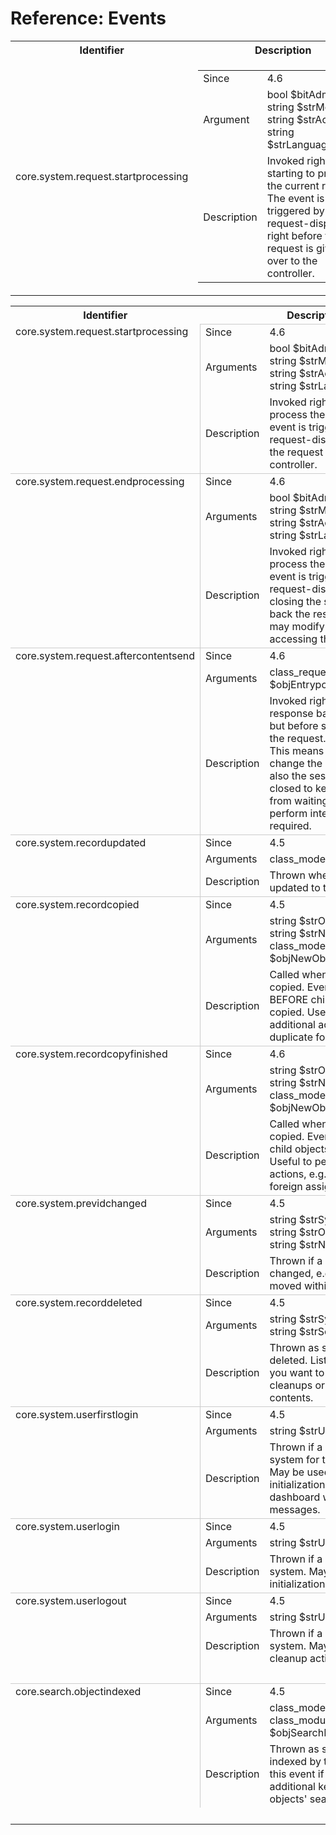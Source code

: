 Reference: Events
===

<table>
	<tr>
		<th>Identifier</th>
		<th>Description</th>
	</tr>
	<tr>
		<td>core.system.request.startprocessing</td>
		<td>
			<table>
				<tr><td>Since</td><td>4.6</td></tr>
				<tr><td>Argument</td><td>bool $bitAdmin<br />
			string $strModule<br />
			string $strAction<br />
			string $strLanguageParam</td></tr>				<tr><td>Description</td><td>Invoked right before starting to process the current request. The event is triggered&nbsp;by the request-dispatcher right before the request is given over to the controller.</td></tr>				
			</table>
		</td>
	</tr>
</table>



<table>
	<tbody>
		<tr>
			<th>Identifier</th>
			<th colspan="2" style="border-bottom: 1px solid #ccc;">
Description</th>
		</tr>
		<tr>
			<td rowspan="3" style="border-right: 1px solid #ccc; vertical-align: top;">core.system.request.startprocessing</td>
			<td style="border-top: 1px solid #ccc;">Since</td>
			<td style="border-top: 1px solid #ccc;">4.6</td>
		</tr>
		<tr>
			<td>Arguments</td>
			<td>bool $bitAdmin<br />
			string $strModule<br />
			string $strAction<br />
			string $strLanguageParam</td>
		</tr>
		<tr>
			<td>Description</td>
			<td>Invoked right before starting to process the current request. The event is triggered&nbsp;by the request-dispatcher right before the request is given over to the controller.</td>
		</tr>
		<tr>
			<td rowspan="3" style="border-top: 1px solid #ccc; border-right: 1px solid #ccc; vertical-align: top;">core.system.request.endprocessing</td>
			<td style="border-top: 1px solid #ccc;">Since</td>
			<td style="border-top: 1px solid #ccc;">4.6</td>
		</tr>
		<tr>
			<td>Arguments</td>
			<td>bool $bitAdmin<br />
			string $strModule<br />
			string $strAction<br />
			string $strLanguageParam</td>
		</tr>
		<tr>
			<td>Description</td>
			<td>Invoked right before finishing to process the current request. The event is triggered&nbsp;by the request-dispatcher right before closing the session and passing back the response object.&nbsp;You may modify the request by accessing the response-object.</td>
		</tr>
		<tr>
			<td rowspan="3" style="border-top: 1px solid #ccc; border-right: 1px solid #ccc; vertical-align: top;">core.system.request.aftercontentsend</td>
			<td style="border-top: 1px solid #ccc;">Since</td>
			<td style="border-top: 1px solid #ccc;">4.6</td>
		</tr>
		<tr>
			<td>Arguments</td>
			<td>class_request_entrypoint_enum $objEntrypoint</td>
		</tr>
		<tr>
			<td>Description</td>
			<td>Invoked right after sending the response back to the browser, but before starting to&nbsp;shut down the request.<br />
			This means you are not able to change the response anymore, also the session is already closed to&nbsp;keep other threads from waiting. Use this event to perform internal cleanups if required.</td>
		</tr>
		<tr>
			<td rowspan="3" style="border-top: 1px solid #ccc;border-right: 1px solid #ccc; vertical-align: top;">core.system.recordupdated</td>
			<td style="border-top: 1px solid #ccc;">Since</td>
			<td style="border-top: 1px solid #ccc;">4.5</td>
		</tr>
		<tr>
			<td>Arguments</td>
			<td>class_model $objRecord</td>
		</tr>
		<tr>
			<td>Description</td>
			<td>Thrown whenever a record is updated to the database.</td>
		</tr>
		<tr>
			<td rowspan="3" style="border-top: 1px solid #ccc; border-right: 1px solid #ccc;vertical-align: top;">core.system.recordcopied</td>
			<td style="border-top: 1px solid #ccc;">Since</td>
			<td style="border-top: 1px solid #ccc;">4.5</td>
		</tr>
		<tr>
			<td>Arguments</td>
			<td>string $strOldSystemid<br />
			string $strNewSystemid<br />
			class_model $objNewObjectCopy</td>
		</tr>
		<tr>
			<td>Description</td>
			<td>Called whenever a record was copied. Event will be fired BEFORE child objects are being copied. Useful to perform additional actions, e.g. update / duplicate foreign assignments.</td>
		</tr>
		<tr>
			<td rowspan="3" style="border-top: 1px solid #ccc; border-right: 1px solid #ccc;vertical-align: top;">core.system.recordcopyfinished</td>
			<td style="border-top: 1px solid #ccc;">Since</td>
			<td style="border-top: 1px solid #ccc;">4.6</td>
		</tr>
		<tr>
			<td>Arguments</td>
			<td>string $strOldSystemid<br />
			string $strNewSystemid<br />
			class_model $objNewObjectCopy</td>
		</tr>
		<tr>
			<td>Description</td>
			<td>Called whenever a record was copied. Event will be fired AFTER child objects were copied. Useful to perform additional actions, e.g. update / duplicate foreign assignments.</td>
		</tr>
		<tr>
			<td rowspan="3" style="border-top: 1px solid #ccc; border-right: 1px solid #ccc;vertical-align: top;">core.system.previdchanged</td>
			<td style="border-top: 1px solid #ccc;">Since</td>
			<td style="border-top: 1px solid #ccc;">4.5</td>
		</tr>
		<tr>
			<td>Arguments</td>
			<td>string $strSystemid&nbsp;<br />
			string $strOldPrevId<br />
			string $strNewPrevid</td>
		</tr>
		<tr>
			<td>Description</td>
			<td>Thrown if a records parent-id changed, e.g. if a record is moved within a hierarchical tree.</td>
		</tr>
		<tr>
			<td rowspan="3" style="border-top: 1px solid #ccc; border-right: 1px solid #ccc;vertical-align: top;">core.system.recorddeleted</td>
			<td style="border-top: 1px solid #ccc;">Since</td>
			<td style="border-top: 1px solid #ccc;">4.5</td>
		</tr>
		<tr>
			<td>Arguments</td>
			<td>string $strSystemid &nbsp;&nbsp;<br />
			string $strSourceClass</td>
		</tr>
		<tr>
			<td>Description</td>
			<td>Thrown as soon as record is deleted. Listen to those events if you want to trigger additional cleanups or delete linked contents.</td>
		</tr>
		<tr>
			<td rowspan="3" style="border-top: 1px solid #ccc; border-right: 1px solid #ccc;vertical-align: top;">core.system.userfirstlogin</td>
			<td style="border-top: 1px solid #ccc;">Since</td>
			<td style="border-top: 1px solid #ccc;">4.5</td>
		</tr>
		<tr>
			<td>Arguments</td>
			<td>string $strUserid</td>
		</tr>
		<tr>
			<td>Description</td>
			<td>Thrown if a users logs into the system for the very first time. May be used to trigger initializations such as creating dashboard widgets or welcome messages.</td>
		</tr>
		<tr>
			<td rowspan="3" style="border-top: 1px solid #ccc; border-right: 1px solid #ccc;vertical-align: top;">core.system.userlogin</td>
			<td style="border-top: 1px solid #ccc;">Since</td>
			<td style="border-top: 1px solid #ccc;">4.5</td>
		</tr>
		<tr>
			<td>Arguments</td>
			<td>string $strUserid</td>
		</tr>
		<tr>
			<td>Description</td>
			<td>Thrown if a users logs into the system. May be used to trigger initializations.</td>
		</tr>
		<tr>
			<td rowspan="3" style="border-top: 1px solid #ccc; border-right: 1px solid #ccc;vertical-align: top;">core.system.userlogout</td>
			<td style="border-top: 1px solid #ccc;">Since</td>
			<td style="border-top: 1px solid #ccc;">4.5</td>
		</tr>
		<tr>
			<td>Arguments</td>
			<td>string $strUserid</td>
		</tr>
		<tr>
			<td>Description</td>
			<td>Thrown if a users logs out of the system. May be used to trigger cleanup actions.</td>
		</tr>
		<tr>
			<td style="border-right: 1px solid #ccc;vertical-align: top;">&nbsp;</td>
			<td>&nbsp;</td>
			<td>&nbsp;</td>
		</tr>
		<tr>
			<td rowspan="3" style="border-top: 1px solid #ccc; border-right: 1px solid #ccc;vertical-align: top;">core.search.objectindexed</td>
			<td style="border-top: 1px solid #ccc;">Since</td>
			<td style="border-top: 1px solid #ccc;">4.5</td>
		</tr>
		<tr>
			<td>Arguments</td>
			<td>class_model $objInstance<br />
			class_module_search_document&nbsp;​$objSearchDocument</td>
		</tr>
		<tr>
			<td>Description</td>
			<td>Thrown as soon as an object is indexed by the search. Listen to this event if you want to add additional keywords to the objects' search index entry.</td>
		</tr>
		<tr>
			<td>&nbsp;</td>
			<td colspan="2">&nbsp;</td>
		</tr>
	</tbody>
</table>